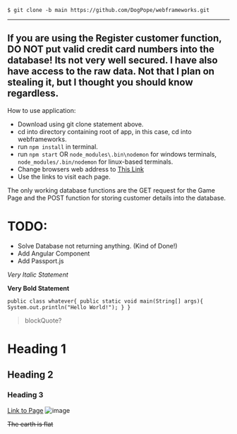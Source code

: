 `$ git clone -b main https://github.com/DogPope/webframeworks.git`

---
If you are using the Register customer function, DO NOT put valid credit card numbers into the database! Its not very well secured. I have also have access to the raw data. Not that I plan on stealing it,
but I thought you should know regardless.
---

How to use application:
* Download using git clone statement above.
* cd into directory containing root of app, in this case, cd into webframeworks.
* run `npm install` in terminal.
* run `npm start` OR `node_modules\.bin\nodemon` for windows terminals, `node_modules/.bin/nodemon` for linux-based terminals.
* Change browsers web address to [This Link](http://localhost:3000/about)
* Use the links to visit each page.

The only working database functions are the GET request for the Game Page and the POST function for storing customer details into the database.
  

# TODO: 
* Solve Database not returning anything. (Kind of Done!)
* Add Angular Component 
* Add Passport.js

*Very Italic Statement*

**Very Bold Statement**

`
public class whatever{
  public static void main(String[] args){
    System.out.println("Hello World!");
  }
}
`

> blockQuote?

# Heading 1
## Heading 2
### Heading 3

[Link to Page](http://localhost:3000/about)
![image](imageLink)

~~The earth is flat~~
